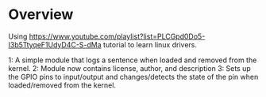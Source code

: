 # Overview
Using https://www.youtube.com/playlist?list=PLCGpd0Do5-I3b5TtyqeF1UdyD4C-S-dMa tutorial to learn linux drivers.

1: A simple module that logs a sentence when loaded and removed from the kernel.
2: Module now contains license, author, and description
3: Sets up the GPIO pins to input/output and changes/detects the state of the pin when loaded/removed from the kernel.
